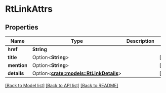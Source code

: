 # RtLinkAttrs

## Properties

Name | Type | Description | Notes
------------ | ------------- | ------------- | -------------
**href** | **String** |  | 
**title** | Option<**String**> |  | [optional]
**mention** | Option<**String**> |  | [optional]
**details** | Option<[**crate::models::RtLinkDetails**](RtLinkDetails.md)> |  | [optional]

[[Back to Model list]](../README.md#documentation-for-models) [[Back to API list]](../README.md#documentation-for-api-endpoints) [[Back to README]](../README.md)



